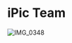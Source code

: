 # iPic Team

![IMG_0348](https://user-images.githubusercontent.com/74161938/227773078-570f6a2f-fab6-4556-ac3b-1ee82bf4fa44.JPG)
